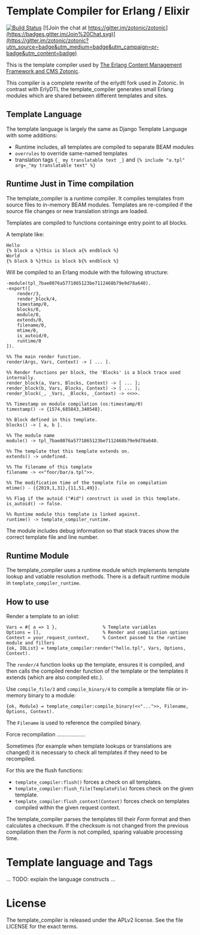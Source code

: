 Template Compiler for Erlang / Elixir
=====================================

[![Build Status](https://travis-ci.org/zotonic/template_compiler.svg?branch=master)](https://travis-ci.org/zotonic/template_compiler)
[![Join the chat at https://gitter.im/zotonic/zotonic](https://badges.gitter.im/Join%20Chat.svg)](https://gitter.im/zotonic/zotonic?utm_source=badge&utm_medium=badge&utm_campaign=pr-badge&utm_content=badge)

This is the template compiler used by [The Erlang Content Management Framework and CMS Zotonic](http://zotonic.com/).

This compiler is a complete rewrite of the erlydtl fork used in Zotonic. In contrast with ErlyDTL the template_compiler generates small Erlang modules which are shared between different templates and sites.

Template Language
-----------------

The template language is largely the same as Django Template Language with some additions:

 * Runtime includes, all templates are compiled to separate BEAM modules
 * `overrules` to override same-named templates
 * translation tags `{_ my translatable text _}` and `{% include "a.tpl" arg=_"my translatable text" %}`


Runtime Just in Time compilation
---------------------------------

The template_compiler is a runtime compiler. It compiles templates from source files to in-memory BEAM modules.
Templates are re-compiled if the source file changes or new translation strings are loaded.

Templates are compiled to functions containinge entry point to all blocks.

A template like:

    Hello
    {% block a %}this is block a{% endblock %}
    World
    {% block b %}this is block b{% endblock %}

Will be compiled to an Erlang module with the following structure:

    -module(tpl_7bae8076a5771865123be7112468b79e9d78a640).
    -export([
        render/3,
        render_block/4,
        timestamp/0,
        blocks/0,
        module/0,
        extends/0,
        filename/0,
        mtime/0,
        is_autoid/0,
        runtime/0
    ]).

    %% The main render function.
    render(Args, Vars, Context) -> [ ... ].

    %% Render functions per block, the 'Blocks' is a block trace used internally.
    render_block(a, Vars, Blocks, Context) -> [ ... ];
    render_block(b, Vars, Blocks, Context) -> [ ... ];
    render_block(_, _Vars, _Blocks, _Context) -> <<>>.

    %% Timestamp on module compilation (os:timestamp/0)
    timestamp() -> {1574,685843,340548}.

    %% Block defined in this template.
    blocks() -> [ a, b ].

    %% The module name
    module() -> tpl_7bae8076a5771865123be7112468b79e9d78a640.

    %% The template that this template extends on.
    extends() -> undefined.

    %% The filename of this template
    filename -> <<"foor/bar/a.tpl">>.

    %% The modification time of the template file on compilation
    mtime() - {{2019,1,31},{11,51,49}}.

    %% Flag if the autoid ("#id") construct is used in this template.
    is_autoid() -> false.

    %% Runtime module this template is linked against.
    runtime() -> template_compiler_runtime.


The module includes debug information so that stack traces show the correct template file and line number.


Runtime Module
--------------

The template_compiler uses a runtime module which implements template lookup and vatiable resolution methods.
There is a default runtime module in `template_compiler_runtime`.


How to use
----------

Render a template to an iolist:

    Vars = #{ a => 1 },                 % Template variables
    Options = [],                       % Render and compilation options
    Context = your_request_context,     % Context passed to the runtime module and filters
    {ok, IOList} = template_compiler:render("hello.tpl", Vars, Options, Context).

The `render/4` function looks up the template, ensures it is compiled, and then calls the compiled render
function of the template or the templates it extends (which are also compiled etc.).


Use `compile_file/3` and `compile_binary/4` to compile a template file or in-memory binary to a module:

    {ok, Module} = template_compiler:compile_binary(<<"...">>, Filename, Options, Context).

The `Filename` is used to reference the compiled binary.


Force recompilation
...................

Sometimes (for example when template lookups or translations are changed) it is necessary to check all templates if they
need to be recompiled.

For this are the flush functions:

 * `template_compiler:flush()` forces a check on all templates.
 * `template_compiler:flush_file(TemplateFile)` forces check on the given template.
 * `template_compiler:flush_context(Context)` forces check on templates compiled within the given request context.

The template_compiler parses the templates till their _Form_ format and then calculates a checksum. If the checksum
is not changed from the previous compilation then the _Form_ is not compiled, sparing valuable processing time.


Template language and Tags
==========================

... TODO: explain the language constructs ...



License
=======

The template_compiler is released under the APLv2 license. See the file LICENSE for the exact terms.
